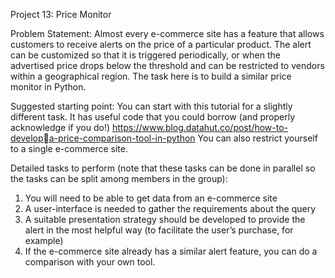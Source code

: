 Project 13: Price Monitor

Problem Statement: 
Almost every e-commerce site has a feature that allows customers to receive alerts on the price 
of a particular product. The alert can be customized so that it is triggered periodically, or when 
the advertised price drops below the threshold and can be restricted to vendors within a 
geographical region. The task here is to build a similar price monitor in Python.

Suggested starting point:
You can start with this tutorial for a slightly different task. It has useful code that you could 
borrow (and properly acknowledge if you do!) https://www.blog.datahut.co/post/how-to-developa-price-comparison-tool-in-python
You can also restrict yourself to a single e-commerce site.

Detailed tasks to perform (note that these tasks can be done in parallel so the tasks can be split 
among members in the group):
1. You will need to be able to get data from an e-commerce site
2. A user-interface is needed to gather the requirements about the query
3. A suitable presentation strategy should be developed to provide the alert in the most 
helpful way (to facilitate the user’s purchase, for example)
4. If the e-commerce site already has a similar alert feature, you can do a comparison with 
your own tool.
